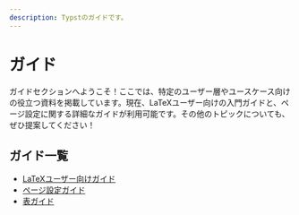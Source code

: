 ```yaml
---
description: Typstのガイドです。
---
```


# ガイド
ガイドセクションへようこそ！ここでは、特定のユーザー層やユースケース向けの役立つ資料を掲載しています。現在、LaTeXユーザー向けの入門ガイドと、ページ設定に関する詳細なガイドが利用可能です。その他のトピックについても、ぜひ提案してください！

## ガイド一覧
- [LaTeXユーザー向けガイド]($guides/guide-for-latex-users)
- [ページ設定ガイド]($guides/page-setup-guide)
- [表ガイド]($guides/table-guide)
